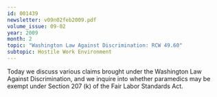 ```yaml
---
id: 001439
newsletter: v09n02feb2009.pdf
volume_issue: 09-02
year: 2009
month: 2
topic: "Washington Law Against Discrimination: RCW 49.60"
subtopic: Hostile Work Environment
---
```


Today we discuss various claims brought under the Washington Law Against Discrimination,  and we inquire into whether paramedics may be exempt under Section 207 (k) of the Fair Labor Standards Act.